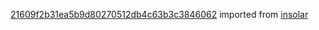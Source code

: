 [21609f2b31ea5b9d80270512db4c63b3c3846062](https://github.com/insolar/insolar/commit/21609f2b31ea5b9d80270512db4c63b3c3846062) imported from [insolar](https://github.com/insolar/insolar)
